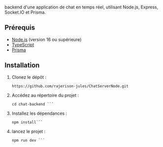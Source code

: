 backend d'une application de chat en temps réel, utilisant Node.js, Express, Socket.IO et Prisma.

## Prérequis

- [Node.js](https://nodejs.org/) (version 16 ou supérieure)
- [TypeScript](https://www.typescriptlang.org/)
- [Prisma](https://www.prisma.io/)

## Installation

1. Clonez le dépôt :

   ```
   https://github.com/rajerison-jules/ChatServerNode.git
   
   ```

2. Accédez au répertoire du projet : 

   ```
   cd chat-backend ```

3. Installez les dépendances :

   ```
   npm install```

3. lancez le projet : 

   ```
   npm run dev ```

